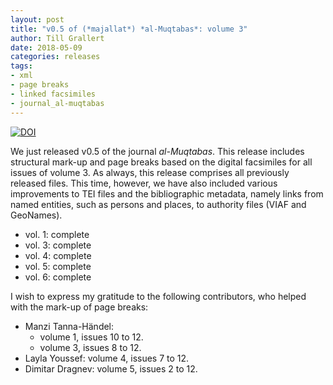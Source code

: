 ```yaml
---
layout: post
title: "v0.5 of (*majallat*) *al-Muqtabas*: volume 3"
author: Till Grallert
date: 2018-05-09
categories: releases
tags:
- xml
- page breaks
- linked facsimiles
- journal_al-muqtabas
---
```


[![DOI](https://zenodo.org/badge/DOI/10.5281/zenodo.2358482.svg)](https://doi.org/10.5281/zenodo.2358482)

We just released v0.5 of the journal *al-Muqtabas*. This release includes structural mark-up and page breaks based on the digital facsimiles for all issues of volume 3. As always, this release comprises all previously released files. This time, however, we have also included various improvements to TEI files and the bibliographic metadata, namely links from named entities, such as persons and places, to authority files (VIAF and GeoNames).

- vol. 1: complete
- vol. 3: complete
- vol. 4: complete
- vol. 5: complete
- vol. 6: complete


I wish to express my gratitude to the following contributors, who helped with the mark-up of page breaks:

- Manzi Tanna-Händel: 
    + volume 1, issues 10 to 12.
    + volume 3, issues 8 to 12.
- Layla Youssef: volume 4, issues 7 to 12.
- Dimitar Dragnev: volume 5, issues 2 to 12.